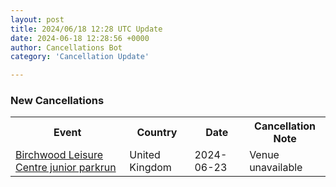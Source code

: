 ```yaml
---
layout: post
title: 2024/06/18 12:28 UTC Update
date: 2024-06-18 12:28:56 +0000
author: Cancellations Bot
category: 'Cancellation Update'

---
```


<h3>New Cancellations</h3>
<div class='hscrollable'>
<table style='width: 100%'>
    <tr>
        <th>Event</th>
        <th>Country</th>
        <th>Date</th>
        <th>Cancellation Note</th>
    </tr>
    <tr>
        <td><a href="https://www.parkrun.org.uk/birchwoodleisurecentre-juniors">Birchwood Leisure Centre junior parkrun</a></td>
        <td>United Kingdom</td>
        <td>2024-06-23</td>
        <td>Venue unavailable</td>
    </tr>
</table>
</div>
